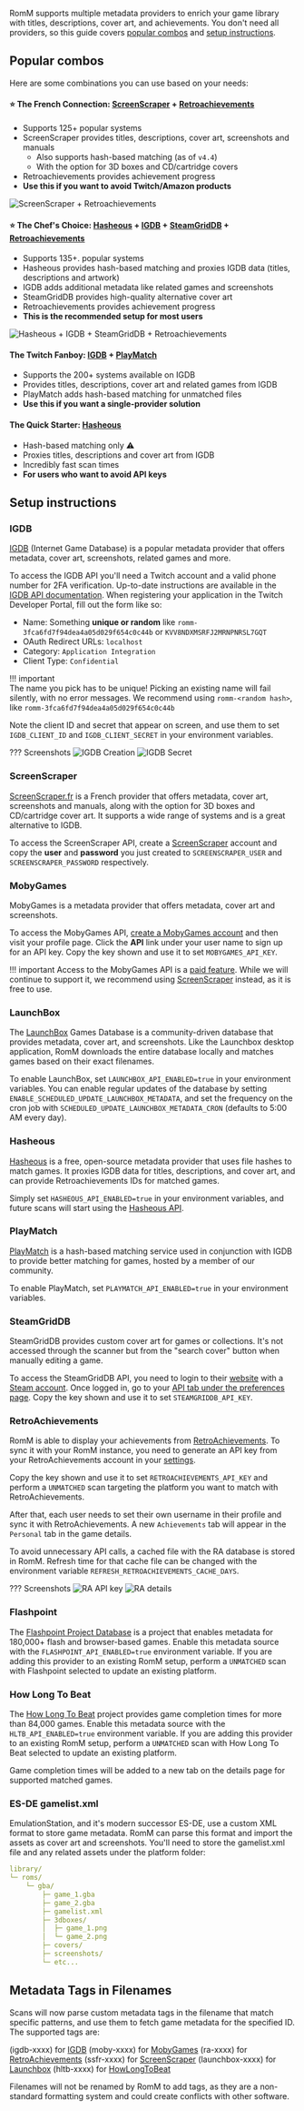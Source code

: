 <!-- trunk-ignore-all(markdownlint/MD001) -->
<!-- trunk-ignore-all(markdownlint/MD041) -->

RomM supports multiple metadata providers to enrich your game library with titles, descriptions, cover art, and achievements. You don't need all providers, so this guide covers [popular combos](#popular-combos) and [setup instructions](#setup-instructions).

## Popular combos

Here are some combinations you can use based on your needs:

#### ⭐ The French Connection: [ScreenScraper](#screenscraper) + [Retroachievements](#retroachievements)

- Supports 125+ popular systems
- ScreenScraper provides titles, descriptions, cover art, screenshots and manuals
    - Also supports hash-based matching (as of `v4.4`)
    - With the option for 3D boxes and CD/cartridge covers
- Retroachievements provides achievement progress
- **Use this if you want to avoid Twitch/Amazon products**

![ScreenScraper + Retroachievements](../resources/metadata_providers/3dboxes.png)

#### ⭐ The Chef's Choice: [Hasheous](#hasheous) + [IGDB](#igdb) + [SteamGridDB](#steamgriddb) + [Retroachievements](#retroachievements)

- Supports 135+. popular systems
- Hasheous provides hash-based matching and proxies IGDB data (titles, descriptions and artwork)
- IGDB adds additional metadata like related games and screenshots
- SteamGridDB provides high-quality alternative cover art
- Retroachievements provides achievement progress
- **This is the recommended setup for most users**

![Hasheous + IGDB + SteamGridDB + Retroachievements](../resources/metadata_providers/2dcovers.png)

#### The Twitch Fanboy: [IGDB](#igdb) + [PlayMatch](#playmatch)

- Supports the 200+ systems available on IGDB
- Provides titles, descriptions, cover art and related games from IGDB
- PlayMatch adds hash-based matching for unmatched files
- **Use this if you want a single-provider solution**

#### The Quick Starter: [Hasheous](#hasheous)

- Hash-based matching only ⚠️
- Proxies titles, descriptions and cover art from IGDB
- Incredibly fast scan times
- **For users who want to avoid API keys**

## Setup instructions

### IGDB

[IGDB](https://www.igdb.com/) (Internet Game Database) is a popular metadata provider that offers metadata, cover art, screenshots, related games and more.

To access the IGDB API you'll need a Twitch account and a valid phone number for 2FA verification. Up-to-date instructions are available in the [IGDB API documentation](https://api-docs.igdb.com/#account-creation). When registering your application in the Twitch Developer Portal, fill out the form like so:

- Name: Something **unique or random** like `romm-3fca6fd7f94dea4a05d029f654c0c44b` or `KVV8NDXMSRFJ2MRNPNRSL7GQT`
- OAuth Redirect URLs: `localhost`
- Category: `Application Integration`
- Client Type: `Confidential`

<!-- prettier-ignore -->
!!! important  
    The name you pick has to be unique! Picking an existing name will fail silently, with no error messages. We recommend using `romm-<random hash>`, like `romm-3fca6fd7f94dea4a05d029f654c0c44b`

Note the client ID and secret that appear on screen, and use them to set `IGDB_CLIENT_ID` and `IGDB_CLIENT_SECRET` in your environment variables.

<!-- prettier-ignore -->
??? Screenshots
    ![IGDB Creation](../resources/metadata_providers/1-igdb.png)
    ![IGDB Secret](../resources/metadata_providers/2-igdb.png)

### ScreenScraper

[ScreenScraper.fr](https://screenscraper.fr/) is a French provider that offers metadata, cover art, screenshots and manuals, along with the option for 3D boxes and CD/cartridge cover art. It supports a wide range of systems and is a great alternative to IGDB.

To access the ScreenScraper API, create a [ScreenScraper](https://www.screenscraper.fr/membreinscription.php) account and copy the **user** and **password** you just created to `SCREENSCRAPER_USER` and `SCREENSCRAPER_PASSWORD` respectively.

### MobyGames

MobyGames is a metadata provider that offers metadata, cover art and screenshots.

To access the MobyGames API, [create a MobyGames account](https://www.mobygames.com/user/register/) and then visit your profile page. Click the **API** link under your user name to sign up for an API key. Copy the key shown and use it to set `MOBYGAMES_API_KEY`.

<!-- prettier-ignore -->
!!! important
    Access to the MobyGames API is a [paid feature](https://www.mobygames.com/info/api/#non-commercial). While we will continue to support it, we recommend using [ScreenScraper](#screenscraper) instead, as it is free to use.

### LaunchBox

The [LaunchBox](https://gamesdb.launchbox-app.com/) Games Database is a community-driven database that provides metadata, cover art, and screenshots. Like the Launchbox desktop application, RomM downloads the entire database locally and matches games based on their exact filenames.

To enable LaunchBox, set `LAUNCHBOX_API_ENABLED=true` in your environment variables. You can enable regular updates of the database by setting `ENABLE_SCHEDULED_UPDATE_LAUNCHBOX_METADATA`, and set the frequency on the cron job with `SCHEDULED_UPDATE_LAUNCHBOX_METADATA_CRON` (defaults to 5:00 AM every day).

### Hasheous

[Hasheous](https://hasheous.org/) is a free, open-source metadata provider that uses file hashes to match games. It proxies IGDB data for titles, descriptions, and cover art, and can provide Retroachievements IDs for matched games.

Simply set `HASHEOUS_API_ENABLED=true` in your environment variables, and future scans will start using the [Hasheous API](https://hasheous.org/swagger/index.html).

### PlayMatch

[PlayMatch](https://github.com/RetroRealm/playmatch) is a hash-based matching service used in conjunction with IGDB to provide better matching for games, hosted by a member of our community.

To enable PlayMatch, set `PLAYMATCH_API_ENABLED=true` in your environment variables.

### SteamGridDB

SteamGridDB provides custom cover art for games or collections. It's not accessed through the scanner but from the "search cover" button when manually editing a game.

To access the SteamGridDB API, you need to login to their [website](https://www.steamgriddb.com/) with a [Steam account](https://store.steampowered.com/join). Once logged in, go to your [API tab under the preferences page](https://www.steamgriddb.com/profile/preferences/api). Copy the key shown and use it to set `STEAMGRIDDB_API_KEY`.

### RetroAchievements

RomM is able to display your achievements from [RetroAchievements](https://retroachievements.org/). To sync it with your RomM instance, you need to generate an API key from your RetroAchievements account in your [settings](https://retroachievements.org/settings).

Copy the key shown and use it to set `RETROACHIEVEMENTS_API_KEY` and perform a `UNMATCHED` scan targeting the platform you want to match with RetroAchievements.

After that, each user needs to set their own username in their profile and sync it with RetroAchievements. A new `Achievements` tab will appear in the `Personal` tab in the game details.

To avoid unnecessary API calls, a cached file with the RA database is stored in RomM. Refresh time for that cache file can be changed with the environment variable `REFRESH_RETROACHIEVEMENTS_CACHE_DAYS`.

<!-- prettier-ignore -->
??? Screenshots
    ![RA API key](../resources/metadata_providers/1-ra.png)
    ![RA details](../resources/metadata_providers/2-ra.png)

### Flashpoint

The [Flashpoint Project Database](https://flashpointproject.github.io/flashpoint-database/) is a project that enables metadata for 180,000+ flash and browser-based games. Enable this metadata source with the `FLASHPOINT_API_ENABLED=true` environment variable. If you are adding this provider to an existing RomM setup, perform a `UNMATCHED` scan with Flashpoint selected to update an existing platform.

### How Long To Beat

The [How Long To Beat](https://howlongtobeat.com/) project provides game completion times for more than 84,000 games. Enable this metadata source with the `HLTB_API_ENABLED=true` environment variable. If you are adding this provider to an existing RomM setup, perform a `UNMATCHED` scan with How Long To Beat selected to update an existing platform.

Game completion times will be added to a new tab on the details page for supported matched games.

### ES-DE gamelist.xml

EmulationStation, and it's modern successor ES-DE, use a custom XML format to store game metadata. RomM can parse this format and import the assets as cover art and screenshots. You'll need to store the gamelist.xml file and any related assets under the platform folder:

<!-- prettier-ignore -->
```yaml
library/
└─ roms/
    └─ gba/
        ├─ game_1.gba
        ├─ game_2.gba
        ├─ gamelist.xml
        ├─ 3dboxes/
        │  ├─ game_1.png
        │  └─ game_2.png
        ├─ covers/
        ├─ screenshots/
        └─ etc...
```

## Metadata Tags in Filenames

Scans will now parse custom metadata tags in the filename that match specific patterns, and use them to fetch game metadata for the specified ID. The supported tags are:

(igdb-xxxx) for [IGDB](https://www.igdb.com/)
(moby-xxxx) for [MobyGames](https://www.mobygames.com/)
(ra-xxxx) for [RetroAchievements](https://retroachievements.org/)
(ssfr-xxxx) for [ScreenScraper](https://screenscraper.fr/)
(launchbox-xxxx) for [Launchbox](https://gamesdb.launchbox-app.com/)
(hltb-xxxx) for [HowLongToBeat](https://howlongtobeat.com/)

Filenames will not be renamed by RomM to add tags, as they are a non-standard formatting system and could create conflicts with other software.
